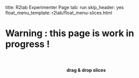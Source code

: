 title: R2lab Experimenter Page
tab: run
skip_header: yes
float_menu_template: r2lab/float_menu-slices.html

# Warning : this page is work in progress !

<div class="container">
  <div class="row">
    <div class="col-md-12">
      <div id='messages' style="display: none" class="alert alert-danger" role="alert">
        <strong>Ooops!</strong> This is a past date!
        <a class="close" onclick="$('.alert').hide()">×</a>
      </div>
    </div>
  </div>
  <br />
  <div class="row">
    <div class="col-md-2">
      <div id="wrap">
        <div id="my-slices">
          <h4 align="center">drag & drop slices</h4>
        </div>
        <div style="clear:both"></div>
      </div>
    </div>
    <div class="col-md-4">
      <div id="calendar"></div>
      <style type="text/css"> @import url("/plugins/liveleases/css/fullcalendar.css"); </style>
      <script type="text/javascript" src="/plugins/liveleases/js/moment.min.js"></script>
      <script type="text/javascript" src="/plugins/liveleases/js/jquery-ui.custom.min.js"></script>
      <script type="text/javascript" src="/plugins/liveleases/js/fullcalendar.min.js"></script>
      <style type="text/css"> @import url("/plugins/liveleases/css/calendar.css"); </style>
      <script type="text/javascript" src="/plugins/liveleases/js/calendar.js"></script>
      <div id="current-slice" data-current-slice-color="#000" data-current-slice-name="onelab.inria.mario.script"></div>
    </div>
    <div class="col-md-4">
    <div id="livemap_container"></div>
    <script type="text/javascript" src="/plugins/livemap.js"></script>
    <script>
    livemap_show_rxtx_rates = true;
    livemap_space_x = livemap_space_y = 60;
    livemap_radius_unavailable = 18;
    livemap_radius_ok = 13.5;
    livemap_radius_pinging = 9;
    livemap_radius_warming = 4.5;
    livemap_radius_ko = 0;
    livemap_margin_x = 5;
    livemap_margin_y = 5;

    livemap_padding_x = 40;
    livemap_padding_y = 40;
    </script>
    <style type="text/css"> @import url("/plugins/livemap.css"); </style>
    </div>
  </div>
</div>

<table class="table table-condensed" id="livetable_container"> </table>
<script type="text/javascript" src="/plugins/livetable.js"></script>
<script>livetable_show_rxtx_rates = true;</script>
<style type="text/css"> @import url("/plugins/livetable.css"); </style>
